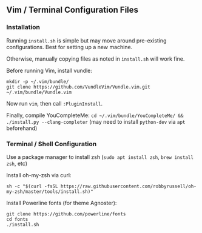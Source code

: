 ## Vim / Terminal Configuration Files

### Installation

Running `install.sh` is simple but may move around pre-existing configurations. Best for setting up a new machine.

Otherwise, manually copying files as noted in `install.sh` will work fine.

Before running Vim, install vundle:

```
mkdir -p ~/.vim/bundle/ 
git clone https://github.com/VundleVim/Vundle.vim.git ~/.vim/bundle/Vundle.vim
```

Now run `vim`, then call `:PluginInstall`.

Finally, compile YouCompleteMe: `cd ~/.vim/bundle/YouCompleteMe/ && ./install.py --clang-completer` (may need to install `python-dev` via `apt` beforehand)

### Terminal / Shell Configuration

Use a package manager to install zsh (`sudo apt install zsh`, `brew install zsh`, etc)

Install oh-my-zsh via curl:

`sh -c "$(curl -fsSL https://raw.githubusercontent.com/robbyrussell/oh-my-zsh/master/tools/install.sh)"`

Install Powerline fonts (for theme Agnoster):

```
git clone https://github.com/powerline/fonts
cd fonts
./install.sh
```
